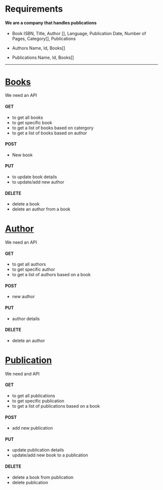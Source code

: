 # Requirements

#### We are a company that handles publications

* Book
   ISBN, Title, Author [], Language, Publication Date, Number of Pages, Category[], Publications

* Authors
    Name, Id, Books[]

* Publications
    Name, Id, Books[]   

------------------------------------------------------------------------------------------------------------------- 

# <u>Books</u>
We need an API
#### GET
* to get all books
* to get specific book
* to get a list of books based on catergory
* to get a list of books based on author

#### POST
* New book

#### PUT
* to update book details
* to update/add new author 

#### DELETE
* delete a book
* delete an author from a book

# <u>Author</u>
We need an API
#### GET
* to get all authors
* to get specific author
* to get a list of authors based on a book

#### POST
* new author
#### PUT 
* author details
#### DELETE
* delete an author

# <u>Publication</u>
We need and API
#### GET
* to get all publications
* to get specific publication
* to get a list of publications based on a book
#### POST
* add new publication
#### PUT
* update publication details
* update/add new book to a publication
#### DELETE
* delete a book from publication
* delete publication



